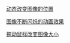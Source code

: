 
[动态改变图像的位置](t/02_image_position.html)

[图像不断闪烁的动画效果](t/02_image_twinkle.html)

[拖动鼠标改变图像大小](t/02_image_resize.html)